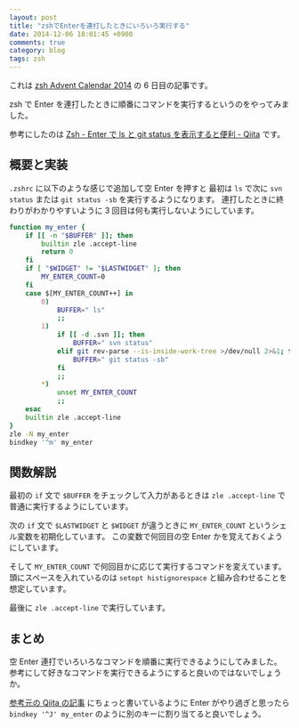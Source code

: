 ```yaml
---
layout: post
title: "zshでEnterを連打したときにいろいろ実行する"
date: 2014-12-06 18:01:45 +0900
comments: true
category: blog
tags: zsh
---
```

これは
[zsh Advent Calendar 2014](http://qiita.com/advent-calendar/2014/zsh)
の 6 日目の記事です。

zsh で Enter を連打したときに順番にコマンドを実行するというのをやってみました。

参考にしたのは [Zsh - Enter で ls と git status を表示すると便利 - Qiita](http://qiita.com/yuyuchu3333/items/e9af05670c95e2cc5b4d "Zsh - Enter で ls と git status を表示すると便利 - Qiita") です。

<!--more-->

## 概要と実装

`.zshrc` に以下のような感じで追加して空 Enter を押すと
最初は `ls` で次に
`svn status` または `git status -sb` を実行するようになります。
連打したときに終わりがわかりやすいように 3 回目は何も実行しないようにしています。

```sh
function my_enter {
    if [[ -n "$BUFFER" ]]; then
        builtin zle .accept-line
        return 0
    fi
    if [ "$WIDGET" != "$LASTWIDGET" ]; then
        MY_ENTER_COUNT=0
    fi
    case $[MY_ENTER_COUNT++] in
        0)
            BUFFER=" ls"
            ;;
        1)
            if [[ -d .svn ]]; then
                BUFFER=" svn status"
            elif git rev-parse --is-inside-work-tree >/dev/null 2>&1; then
                BUFFER=" git status -sb"
            fi
            ;;
        *)
            unset MY_ENTER_COUNT
            ;;
    esac
    builtin zle .accept-line
}
zle -N my_enter
bindkey '^m' my_enter
```

## 関数解説

最初の `if` 文で `$BUFFER` をチェックして入力があるときは `zle .accept-line` で普通に実行するようにしています。

次の `if` 文で `$LASTWIDGET` と `$WIDGET` が違うときに `MY_ENTER_COUNT` というシェル変数を初期化しています。
この変数で何回目の空 Enter かを覚えておくようにしています。

そして `MY_ENTER_COUNT` で何回目かに応じて実行するコマンドを変えています。
頭にスペースを入れているのは `setopt histignorespace` と組み合わせることを想定しています。

最後に `zle .accept-line` で実行しています。

## まとめ

空 Enter 連打でいろいろなコマンドを順番に実行できるようにしてみました。
参考にして好きなコマンドを実行できるようにすると良いのではないでしょうか。

[参考元の Qiita の記事](http://qiita.com/yuyuchu3333/items/e9af05670c95e2cc5b4d)
にちょっと書いているように Enter がやり過ぎと思ったら
`bindkey '^J' my_enter`
のように別のキーに割り当てると良いでしょう。
